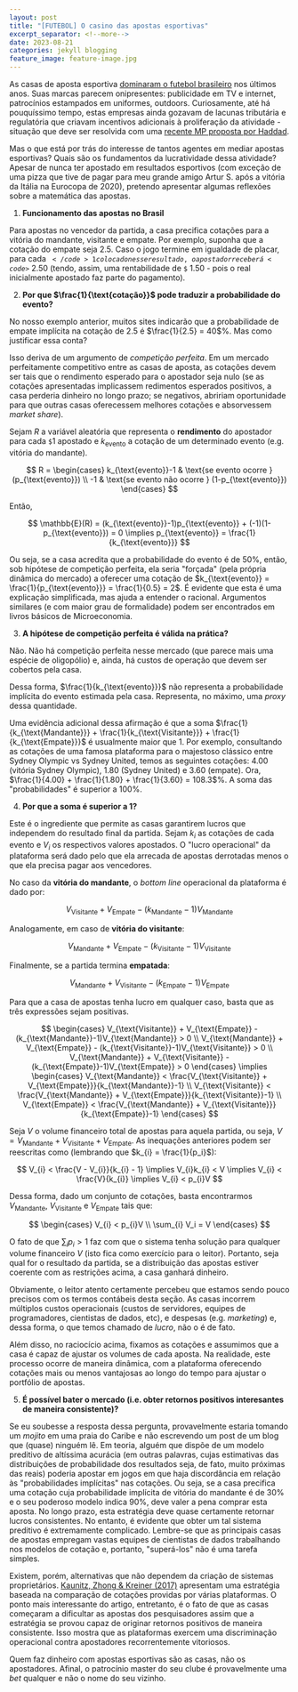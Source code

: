 ```yaml
---
layout: post
title: "[FUTEBOL] O casino das apostas esportivas"
excerpt_separator: <!--more-->
date: 2023-08-21
categories: jekyll blogging
feature_image: feature-image.jpg
---
```


As casas de aposta esportiva [dominaram o futebol brasileiro][clubes-aposta] nos últimos anos. Suas marcas parecem onipresentes: publicidade em TV e internet, patrocínios estampados em uniformes, outdoors. Curiosamente, até há pouquíssimo tempo, estas empresas ainda gozavam de lacunas tributária e regulatória que criavam incentivos adicionais à proliferação da atividade - situação que deve ser resolvida com uma [recente MP proposta por Haddad][mp].

<!--more-->

Mas o que está por trás do interesse de tantos agentes em mediar apostas esportivas? Quais são os fundamentos da lucratividade dessa atividade? Apesar de nunca ter apostado em resultados esportivos (com exceção de uma pizza que tive de pagar para meu grande amigo Artur S. após a vitória da Itália na Eurocopa de 2020), pretendo apresentar algumas reflexões sobre a matemática das apostas.

1) **Funcionamento das apostas no Brasil**

Para apostas no vencedor da partida, a casa precifica cotações para a vitória do mandante, visitante e empate. Por exemplo, suponha que a cotação do empate seja $2.5$. Caso o jogo termine em igualdade de placar, para cada <code>$</code>
1 colocado nesse resultado, o apostador receberá <code>$</code>
2.50 (tendo, assim, uma rentabilidade de <code>$</code>
1.50 - pois o real inicialmente apostado faz parte do pagamento). 

2) **Por que $\frac{1}{\text{cotação}}$ pode traduzir a probabilidade do evento?**

No nosso exemplo anterior, muitos sites indicarão que a probabilidade de empate implícita na cotação de 2.5 é $\frac{1}{2.5} 
= 40$%. Mas como justificar essa conta?

Isso deriva de um argumento de *competição perfeita*. Em um mercado perfeitamente competitivo entre as casas de aposta, as cotações devem ser tais que o rendimento esperado para o apostador seja nulo (se as cotações apresentadas implicassem redimentos esperados positivos, a casa perderia dinheiro no longo prazo; se negativos, abririam oportunidade para que outras casas oferecessem melhores cotações e absorvessem *market share*). 

Sejam $R$ a variável aleatória que representa o **rendimento** do apostador para cada <code>$</code>1 apostado e $k_{\text{evento}}$ a cotação de um determinado evento (e.g. vitória do mandante).

$$
R = \begin{cases}
k_{\text{evento}}-1 & \text{se evento ocorre } (p_{\text{evento}}) \\
-1 & \text{se evento não ocorre } (1-p_{\text{evento}})
\end{cases}
$$

Então,

$$
\mathbb{E}(R) = (k_{\text{evento}}-1)p_{\text{evento}} + (-1)(1-p_{\text{evento}}) = 0 \implies p_{\text{evento}} = \frac{1}{k_{\text{evento}}}
$$

Ou seja, se a casa acredita que a probabilidade do evento é de $50$%, então, sob hipótese de competição perfeita, ela seria "forçada" (pela própria dinâmica do mercado) a oferecer uma cotação de $k_{\text{evento}} = \frac{1}{p_{\text{evento}}} = \frac{1}{0.5} = 2$. É evidente que esta é uma explicação simplificada, mas ajuda a entender o racional. Argumentos similares (e com maior grau de formalidade) podem ser encontrados em livros básicos de Microeconomia.

3) **A hipótese de competição perfeita é válida na prática?**

Não. Não há competição perfeita nesse mercado (que parece mais uma espécie de oligopólio) e, ainda, há custos de operação que devem ser cobertos pela casa.

Dessa forma, $\frac{1}{k_{\text{evento}}}$ não representa a probabilidade implícita do evento estimada pela casa. Representa, no máximo, uma *proxy* dessa quantidade.

Uma evidência adicional dessa afirmação é que a soma $\frac{1}{k_{\text{Mandante}}} + \frac{1}{k_{\text{Visitante}}} + \frac{1}{k_{\text{Empate}}}$ é usualmente maior que $1$. Por exemplo, consultando as cotações de uma famosa plataforma para o majestoso clássico entre Sydney Olympic vs Sydney United, temos as seguintes cotações: $4.00$ (vitória Sydney Olympic), $1.80$ (Sydney United) e $3.60$ (empate). Ora, $\frac{1}{4.00} + \frac{1}{1.80} + \frac{1}{3.60} = 108.3$%. A soma das "probabilidades" é superior a $100$%.

4) **Por que a soma é superior a 1?**

Este é o ingrediente que permite as casas garantirem lucros que independem do resultado final da partida. Sejam $k_{i}$ as cotações de cada evento e $V_{i}$ os respectivos valores apostados. O "lucro operacional" da plataforma será dado pelo que ela arrecada de apostas derrotadas menos o que ela precisa pagar aos vencedores.

No caso da **vitória do mandante**, o *bottom line* operacional da plataforma é dado por:

$$
V_{\text{Visitante}} + V_{\text{Empate}} - (k_{\text{Mandante}}-1)V_{\text{Mandante}}
$$

Analogamente, em caso de **vitória do visitante**:

$$
V_{\text{Mandante}} + V_{\text{Empate}} - (k_{\text{Visitante}}-1)V_{\text{Visitante}}
$$

Finalmente, se a partida termina **empatada**:

$$
V_{\text{Mandante}} + V_{\text{Visitante}} - (k_{\text{Empate}}-1)V_{\text{Empate}}
$$

Para que a casa de apostas tenha lucro em qualquer caso, basta que as três expressões sejam positivas.

$$
\begin{cases}
V_{\text{Visitante}} + V_{\text{Empate}} - (k_{\text{Mandante}}-1)V_{\text{Mandante}} > 0  \\
V_{\text{Mandante}} + V_{\text{Empate}} - (k_{\text{Visitante}}-1)V_{\text{Visitante}} > 0 \\
V_{\text{Mandante}} + V_{\text{Visitante}} - (k_{\text{Empate}}-1)V_{\text{Empate}} > 0
\end{cases}
\implies 
\begin{cases}
V_{\text{Mandante}} < \frac{V_{\text{Visitante}} + V_{\text{Empate}}}{k_{\text{Mandante}}-1}  \\
V_{\text{Visitante}} < \frac{V_{\text{Mandante}} + V_{\text{Empate}}}{k_{\text{Visitante}}-1} \\
V_{\text{Empate}} < \frac{V_{\text{Mandante}} + V_{\text{Visitante}}}{k_{\text{Empate}}-1}
\end{cases}
$$

Seja $V$ o volume financeiro total de apostas para aquela partida, ou seja, $V = V_{\text{Mandante}} + V_{\text{Visitante}} + V_{\text{Empate}}$. As inequações anteriores podem ser reescritas como (lembrando que $k_{i} = \frac{1}{p_i}$):

$$
V_{i} < \frac{V - V_{i}}{k_{i} - 1} \implies V_{i}k_{i} < V \implies V_{i} < \frac{V}{k_{i}} \implies V_{i} < p_{i}V
$$

Dessa forma, dado um conjunto de cotações, basta encontrarmos $V_{\text{Mandante}}$, $V_{\text{Visitante}}$ e $V_{\text{Empate}}$ tais que:

$$
\begin{cases}
V_{i} < p_{i}V \\
\sum_{i} V_i = V
\end{cases}
$$

O fato de que $\sum_{i} p_i > 1$ faz com que o sistema tenha solução para qualquer volume financeiro $V$ (isto fica como exercício para o leitor). Portanto, seja qual for o resultado da partida, se a distribuição das apostas estiver coerente com as restrições acima, a casa ganhará dinheiro.

Obviamente, o leitor atento certamente percebeu que estamos sendo pouco precisos com os termos contábeis desta seção. As casas incorrem múltiplos custos operacionais (custos de servidores, equipes de programadores, cientistas de dados, etc), e despesas (e.g. *marketing*) e, dessa forma, o que temos chamado de *lucro*, não o é de fato.

Além disso, no raciocício acima, fixamos as cotações e assumimos que a casa é capaz de ajustar os volumes de cada aposta. Na realidade, este processo ocorre de maneira dinâmica, com a plataforma oferecendo cotações mais ou menos vantajosas ao longo do tempo para ajustar o portfólio de apostas.
   
5) **É possível bater o mercado (i.e. obter retornos positivos interesantes de maneira consistente)?**

Se eu soubesse a resposta dessa pergunta, provavelmente estaria tomando um *mojito* em uma praia do Caribe e não escrevendo um post de um blog que (quase) ninguém lê. Em teoria, alguém que dispõe de um modelo preditivo de altíssima acurácia (em outras palavras, cujas estimativas das distribuições de probabilidade dos resultados seja, de fato, muito próximas das reais) poderia apostar em jogos em que haja discordância em relação às "probabilidades implícitas" nas cotações. Ou seja, se a casa precifica uma cotação cuja probabilidade implícita de vitória do mandante é de 30% e o seu poderoso modelo indica 90%, deve valer a pena comprar esta aposta. No longo prazo, esta estratégia deve quase certamente retornar lucros consistentes. No entanto, é evidente que obter um tal sistema preditivo é extremamente complicado. Lembre-se que as principais casas de apostas empregam vastas equipes de cientistas de dados trabalhando nos modelos de cotação e, portanto, "superá-los" não é uma tarefa simples.

Existem, porém, alternativas que não dependem da criação de sistemas proprietários. [Kaunitz, Zhong & Kreiner (2017)][paper] apresentam uma estratégia baseada na comparação de cotações providas por várias plataformas. O ponto mais interessante do artigo, entretanto, é o fato de que as casas começaram a dificultar as apostas dos pesquisadores assim que a estratégia se provou capaz de originar retornos positivos de maneira consistente. Isso mostra que as plataformas exercem uma discriminação operacional contra apostadores recorrentemente vitoriosos.

Quem faz dinheiro com apostas esportivas são as casas, não os apostadores. Afinal, o patrocínio master do seu clube é provavelmente uma *bet* qualquer e não o nome do seu vizinho.


[clubes-aposta]: https://www.uol.com.br/esporte/futebol/ultimas-noticias/2023/03/31/patrocinios-de-sites-de-apostas-a-clubes-da-serie-a-batem-r-330-mi-por-ano.htm
[mp]: https://g1.globo.com/politica/noticia/2023/07/25/mp-das-apostas.ghtml
[paper]: https://arxiv.org/abs/1710.02824
